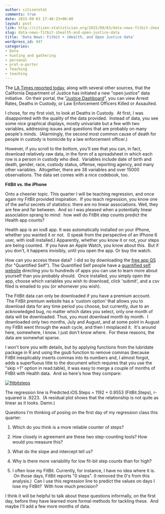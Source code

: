 ```yaml
---
author: citizenstat
comments: true
date: 2015-09-03 17:48:23+00:00
layout: post
link: http://citizen-statistician.org/2015/09/03/data-news-fitbit-ihealth-and-open-justice-data/
slug: data-news-fitbit-ihealth-and-open-justice-data
title: 'Data News: Fitbit + iHealth, and Open Justice data'
wordpress_id: 947
categories:
- Data
- hunting and gathering
- personal
- pret-a-porter
- Teaching
- teaching
---
```


The [LA Times reported today](http://www.latimes.com/local/crime/la-me-police-transparency-20150903-story.html), along with several other sources, that the California Department of Justice has initiated a new "open justice" data initiative.  On their portal, the "[Justice Dashboard](http://openjustice.doj.ca.gov/index.html)", you can view Arrest Rates, Deaths in Custody, or Law Enforcement Officers Killed or Assaulted.

I chose, for my first visit, to look at Deaths in Custody.  At first, I was disappointed with the quality of the data provided.  Instead of data, you see some nice graphical displays, mostly univariate but a few with two variables, addressing issues and questions that are probably on many people's minds.  (Alarmingly, the second most common cause of death for people in custody is homicide by a law enforcement officer.)

However, if you scroll to the bottom, you'll see that you can, in fact, download relatively raw data, in the form of a spreadsheet in which each row is a person in custody who died.  Variables include date of birth and death, gender, race, custody status, offense, reporting agency, and many other variables.  Altogether, there are 38 variables and over 15000 observations. The data set comes with a nice codebook, too.

**FitBit vs. the iPhone**

Onto a cheerier topic. This quarter I will be teaching regression, and once again my FitBit provided inspiration.  If you teach regression, you know one of the awful secrets of statistics: there are no linear associations. Well, they are few and far between.  And so I was pleased when a potentially linear association sprang to mind:  how well do FitBit step counts predict the Health app counts?

Health app is an ios8 app. It was automatically installed on your iPhone, whether you wanted it or not.  (I speak from the perspective of an iPhone 6 user, with ios8 installed.) Apparently, whether you know it or not, your steps are being counted.  If you have an Apple Watch, you know about this.  But if you don't, it happens invisibly, until you open the app. Or buy the watch.

How can you access these data?  I did so by downloading the [free app QS](https://itunes.apple.com/us/app/qs-access/id920297614?mt=8) (for "Quantified Self"). The Quantified Self people have a [quantified self website](http://quantifiedself.com/guide/tools) directing you to hundreds of apps you can use to learn more about yourself than you probably should.  Once installed, you simply open the app, choose which variables you wish to download, click 'submit', and a csv filed is emailed to you (or whomever you wish).

The FitBit data can only be downloaded if you have a premium account.  The FitBit premium website has a 'custom option' that allows you to download data for any time period you choose, but currently, due to an acknowledged bug, no matter which dates you select, only one month of data will be downloaded. Thus, you must download month by month.  I downloaded only two months, July and August, and at some point in August my FitBit went through the wash cycle, and then I misplaced it.  It's around here, somewhere, I know. I just don't know where.  For these reasons, the data are somewhat sparse.

I won't bore you with details, but by applying functions from the lubridate package in R and using the gsub function to remove commas (because FitBit inexplicably inserts commas into its numbers and, I almost forgot, adds a superfluous title to the document which requires that you use the "skip =1" option in read.table), it was easy to merge a couple of months of FitBit with Health data.  And so here's how they compare:

[![fitbitsteps](http://citizen-statistician.org/wp-content/uploads/2015/09/fitbitsteps-300x273.png)](http://citizen-statistician.org/wp-content/uploads/2015/09/fitbitsteps.png)

The regression line is Predicted.iOS.Steps = 1192 + 0.9553 (FitBit.Steps), r-squared is .9223.  (A residual plot shows that the relationship is not quite as linear as it looks. Damn.)

Questions I'm thinking of posing on the first day of my regression class this quarter:



	
  1. Which do you think is a more reliable counter of steps?

	
  2. How closely in agreement are these two step-counting tools? How would you measure this?

	
  3. What do the slope and intercept tell us?

	
  4. Why is there more variability for low fit-bit step counts than for high?

	
  5. I often lose my FitBit. Currently, for instance, I have no idea where it is.  On those days, FitBit reports "0 steps". (I removed the 0's from this analysis.)  Can I use this regression line to predict the values on days I lose my FitBit?  With how much precision?


I think it will be helpful to talk about these questions informally, on the first day, before they have learned more formal methods for tackling these.  And maybe I'll add a few more months of data.
